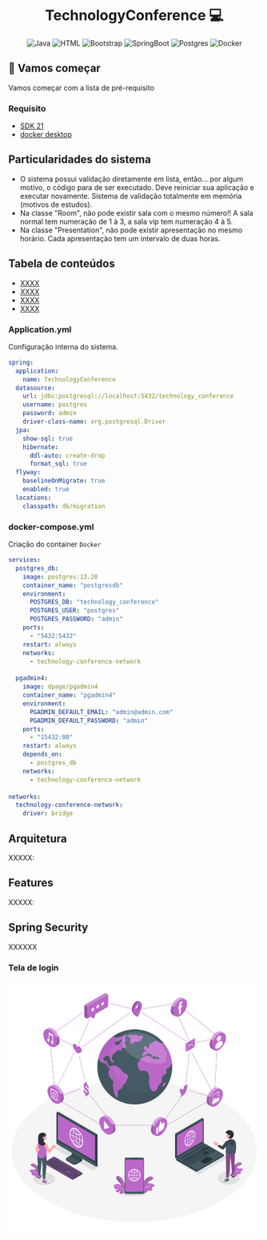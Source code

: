 <h1 align="center" style="font-weight: bold;">TechnologyConference 💻</h1>

<div style="text-align: center">
  <img src="https://img.shields.io/badge/Java-%23ED8B00.svg?logo=openjdk&logoColor=white" alt="Java" />
  <img src="https://img.shields.io/badge/HTML-%23E34F26.svg?logo=html5&logoColor=white" alt="HTML" />
  <img src="https://img.shields.io/badge/Bootstrap-7952B3?logo=bootstrap&logoColor=fff" alt="Bootstrap" />
  <img src="https://img.shields.io/badge/Spring%20Boot-6DB33F?logo=springboot&logoColor=fff" alt="SpringBoot" />
  <img src="https://img.shields.io/badge/Postgres-%23316192.svg?logo=postgresql&logoColor=white" alt="Postgres" />
  <img src="https://img.shields.io/badge/Docker-2496ED?logo=docker&logoColor=fff" alt="Docker" />
</div>

<h2 id="started">🚀 Vamos começar</h2>

Vamos começar com a lista de
pré-requisito

<h3>Requisito</h3>

- [SDK 21](https://www.oracle.com/java/technologies/javase/jdk21-archive-downloads.html)
- [docker desktop](https://www.docker.com/get-started/)

<h2> Particularidades do sistema </h2>

- O sistema possui validação diretamente em lista, então... por algum motivo, o código para de ser executado. Deve reiniciar sua aplicação e executar novamente. Sistema de validação totalmente em memória (motivos de estudos).
- Na classe "Room", não pode existir sala com o mesmo número!! A sala normal tem numeração de 1 à 3, a sala vip tem numeração 4 à 5.
- Na classe "Presentation", não pode existir apresentação no mesmo horário. Cada apresentação tem um intervalo de duas horas.

<h2>Tabela de conteúdos</h2>

- [XXXX]()
- [XXXX]()
- [XXXX]()
- [XXXX]()

<h3>Application.yml</h3>

Configuração interna do sistema.

```yaml
spring:
  application:
    name: TechnologyConference
  datasource:
    url: jdbc:postgresql://localhost:5432/technology_conference
    username: postgres
    password: admin
    driver-class-name: org.postgresql.Driver
  jpa:
    show-sql: true
    hibernate:
      ddl-auto: create-drop
      format_sql: true
  flyway:
    baselineOnMigrate: true
    enabled: true
  locations:
    classpath: db/migration

```

<h3>docker-compose.yml</h3>

Criação do container `Docker`

```yaml
services:
  postgres_db:
    image: postgres:13.20
    container_name: "postgresdb"
    environment:
      POSTGRES_DB: "technology_conference"
      POSTGRES_USER: "postgres"
      POSTGRES_PASSWORD: "admin"
    ports:
      - "5432:5432"
    restart: always
    networks:
      - technology-conference-network

  pgadmin4:
    image: dpage/pgadmin4
    container_name: "pgadmin4"
    environment:
      PGADMIN_DEFAULT_EMAIL: "admin@admin.com"
      PGADMIN_DEFAULT_PASSWORD: "admin"
    ports:
      - "15432:80"
    restart: always
    depends_on:
      - postgres_db
    networks:
      - technology-conference-network

networks:
  technology-conference-network:
    driver: bridge

```

<h2>Arquitetura</h2>
XXXXX:

<h2>Features</h2>
XXXXX:

<h2>Spring Security</h2>

XXXXXX

<h3>Tela de login</h3>

![foto-login.svg](src/main/resources/static/img/foto-login.svg)